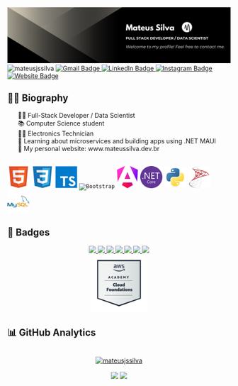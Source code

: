 <!-- Banner -->
<div align="center" width="100%">
  <img src="resources/Banner.png">
</div>

<!-- Personal Information -->
<div>
  <!-- Contact and Infos -->
  <div align="left">
    <img src="https://komarev.com/ghpvc/?username=mateusjssilva&label=Profile%20views&color=0e75b6&style=for-the-badge" alt="mateusjssilva" />
    <a href="mailto:trabalhomateusjs521@gmail.com" target="_blank">
      <img src="https://img.shields.io/badge/Gmail-D14836?style=for-the-badge&logo=gmail&logoColor=white" alt="Gmail Badge"/>
    </a>
    <a href="https://www.linkedin.com/in/mateus-silva-7b9796211/" target="_blank">
      <img src="https://img.shields.io/badge/LinkedIn-0077B5?style=for-the-badge&logo=linkedin&logoColor=white" alt="LinkedIn Badge"/>
    </a>
    <a href="https://www.instagram.com/mateus_silva.dev/" target="_blank">
      <img src="https://img.shields.io/badge/Instagram-E4405F?style=for-the-badge&logo=instagram&logoColor=white" alt="Instagram Badge"/>
    </a>
    <a href="https://www.mateussilva.dev.br/" target="_blank">
      <img src="https://img.shields.io/badge/Website-4285F4?style=for-the-badge&logo=google-chrome&logoColor=white" alt="Website Badge"/>
    </a>
  </div>
  <h2>👨‍💻 Biography</h2>
  <ul style="list-style-type:none;">
    <li>👨‍💻 Full-Stack Developer / Data Scientist</li>
    <li>📚 Computer Science student</li>
    <li>👨‍🔧 Electronics Technician</li>
    <li>📘 Learning about microservices and building apps using .NET MAUI</li>
    <li>🔗 My personal website: <a href="https://www.mateussilva.dev.br" target="_blank" style="text-decoration: none; color: inherit;">www.mateussilva.dev.br</a></li>
  </ul>
</div>

<!-- Tech Stack -->
<div>
  <br>
  <code><img width="50" src="https://github.com/devicons/devicon/blob/master/icons/html5/html5-original.svg" title="HTML5" alt="HTML5"/></code>
  <code><img width="50" src="https://github.com/devicons/devicon/blob/master/icons/css3/css3-original.svg" title="CSS3" alt="CSS3"/></code>
  <code><img width="50" src="https://github.com/devicons/devicon/blob/master/icons/typescript/typescript-original.svg" title="TypeScript" alt="TypeScript"/></code>
  <code><img width="50" src="https://user-images.githubusercontent.com/25181517/183898054-b3d693d4-dafb-4808-a509-bab54cf5de34.png" alt="Bootstrap" title="Bootstrap"/></code>
  <code><img width="50" src="https://github.com/devicons/devicon/blob/master/icons/angular/angular-original.svg" title="Angular" alt="Angular"/></code>
  <code><img width="50" src="https://github.com/devicons/devicon/blob/master/icons/dotnetcore/dotnetcore-original.svg" title=".NET Core" alt=".NET Core"/></code>
  <code><img width="50" src="https://github.com/devicons/devicon/blob/master/icons/python/python-original.svg" title="Python" alt="Python"/></code>
  <code><img width="50" src="https://github.com/devicons/devicon/blob/master/icons/microsoftsqlserver/microsoftsqlserver-original.svg" title="SQL Server" alt="SQL Server"/></code>
  <code><img width="50" src="https://github.com/devicons/devicon/blob/master/icons/mysql/mysql-original-wordmark.svg" title="SQL" alt="SQL"/></code>
</div>

<div>
  <h2>🚀 Badges</h2>
  <div align="center">
    <a href="https://www.cloudskillsboost.google/public_profiles/b13485ad-d45c-4c64-ba92-ad53c32c27d3/badges/14176360" target="_blank">
      <img height="130px" src="https://cdn.qwiklabs.com/MyQRuPRm3HEqPq%2FxN8oa4NxXXDEB0tySCmUsfu27sD8%3D">
    </a>
    <a href="https://www.cloudskillsboost.google/public_profiles/b13485ad-d45c-4c64-ba92-ad53c32c27d3/badges/14174678" target="_blank">
      <img height="130px" src="https://cdn.qwiklabs.com/NW6FJme0C%2Ffrx40X%2Fnubq0JbGu8E8j51ms%2BQLc4pcIk%3D">
    </a>
    <a href="https://www.cloudskillsboost.google/public_profiles/b13485ad-d45c-4c64-ba92-ad53c32c27d3/badges/14165576" target="_blank">
      <img height="130px" src="https://cdn.qwiklabs.com/KbqzjKcHkLlPN6MjA3QKHmK%2B7Hz3YwOekanSDJZiSWY%3D">
    </a>
    <a href="https://www.cloudskillsboost.google/public_profiles/b13485ad-d45c-4c64-ba92-ad53c32c27d3/badges/14117194" target="_blank">
      <img height="130px" src="https://cdn.qwiklabs.com/cxDtuz3YSLLSd05k344E3pKWmgHUCMT6vuurr5Na8cI%3D">
    </a>
    <a href="https://www.cloudskillsboost.google/public_profiles/b13485ad-d45c-4c64-ba92-ad53c32c27d3/badges/13985804" target="_blank">
      <img height="130px" src="https://cdn.qwiklabs.com/XtN9bsXRPu16Qi8rfkEKllJLdLJW1cCFACu6NgEjkGk%3D">
    </a>
    <a href="https://www.cloudskillsboost.google/public_profiles/b13485ad-d45c-4c64-ba92-ad53c32c27d3/badges/13984829" target="_blank">
      <img height="130px" src="https://cdn.qwiklabs.com/4rMa1zeVwwLX8OBIQTsV98MLR%2FOKDOxLif5mhqblyJs%3D">
    </a>
    <a href="https://www.cloudskillsboost.google/public_profiles/b13485ad-d45c-4c64-ba92-ad53c32c27d3/badges/14156681" target="_blank">
      <img height="130px" src="https://cdn.qwiklabs.com/ORoZ295Vb%2BLs6VvawOctoRUBLHnLS3sKloFU6AIRZhE%3D">
    </a>
  </div>
  <div align="center">
    <img height="130px" src="resources/aws-academy.png">
  </div>
</div>

<!-- GitHub Analytics -->
<div>
  <h2>📊 GitHub Analytics</h2>  
  <div align="center">
    <br>
    <a href="https://github.com/ryo-ma/github-profile-trophy">
      <img src="https://github-profile-trophy.vercel.app/?username=mateusjssilva&rank=SECRET,SSS,S,AAA,AA,A&row=1&column=5&margin-w=15&margin-h=15" alt="mateusjssilva"/>
    </a>
    <br>
    <br>
    <img height="200em" src="https://github-readme-stats.vercel.app/api?username=MateusjsSilva&show_icons=true&theme=github_dark_dimmed&count_private=true" />
    <img height="200em" src="https://github-readme-stats.vercel.app/api/top-langs/?username=MateusjsSilva&layout=donut&show_icons=true&theme=github_dark_dimmed&count_private=true"/>
  </div>
</div>
